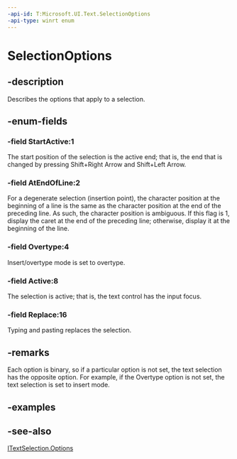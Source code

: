 ```yaml
---
-api-id: T:Microsoft.UI.Text.SelectionOptions
-api-type: winrt enum
---
```


<!-- Enumeration syntax
public enum Windows.UI.Text.SelectionOptions : uint
-->

# SelectionOptions

## -description
Describes the options that apply to a selection.

## -enum-fields
### -field StartActive:1
The start position of the selection is the active end; that is, the end that is changed by pressing Shift+Right Arrow and Shift+Left Arrow.

### -field AtEndOfLine:2
For a degenerate selection (insertion point), the character position at the beginning of a line is the same as the character position at the end of the preceding line. As such, the character position is ambiguous. If this flag is 1, display the caret at the end of the preceding line; otherwise, display it at the beginning of the line.

### -field Overtype:4
Insert/overtype mode is set to overtype.

### -field Active:8
The selection is active; that is, the text control has the input focus.

### -field Replace:16
Typing and pasting replaces the selection.


## -remarks
Each option is binary, so if a particular option is not set, the text selection has the opposite option. For example, if the Overtype option is not set, the text selection is set to insert mode.

## -examples

## -see-also
[ITextSelection.Options](itextselection_options.md)

